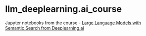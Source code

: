 # llm_deeplearning.ai_course

Jupyter notebooks from the course - <a href="https://www.deeplearning.ai/short-courses/large-language-models-semantic-search/"> Large Language Models with Semantic Search from Deeplearning.ai </a> 
